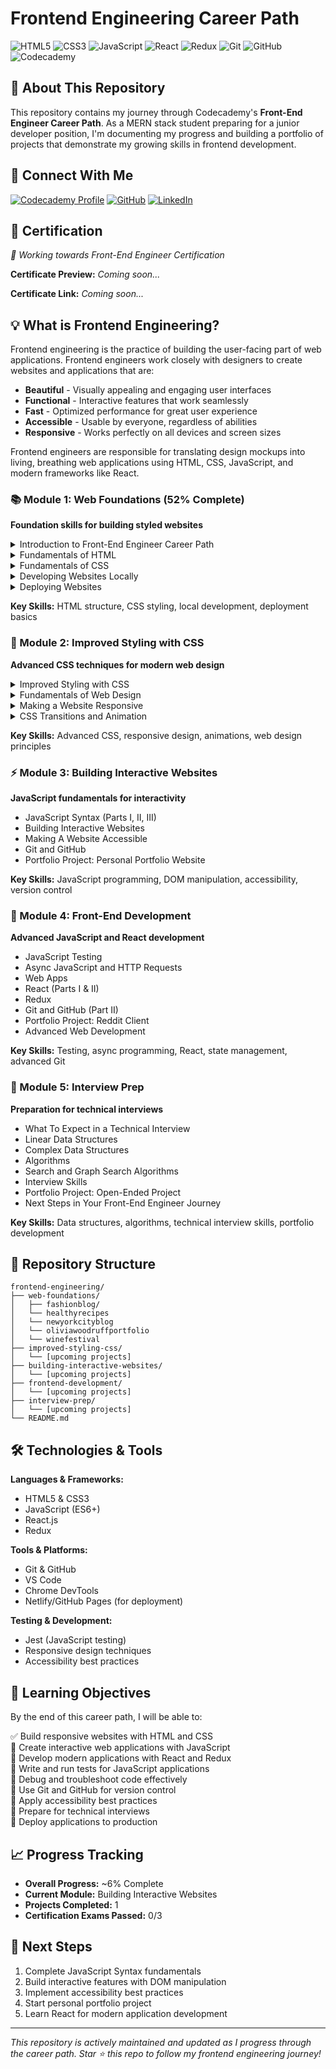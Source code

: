 # Frontend Engineering Career Path

![HTML5](https://img.shields.io/badge/html5-%23E34F26.svg?style=for-the-badge&logo=html5&logoColor=white)
![CSS3](https://img.shields.io/badge/css3-%231572B6.svg?style=for-the-badge&logo=css3&logoColor=white)
![JavaScript](https://img.shields.io/badge/javascript-%23323330.svg?style=for-the-badge&logo=javascript&logoColor=%23F7DF1E)
![React](https://img.shields.io/badge/react-%2320232a.svg?style=for-the-badge&logo=react&logoColor=%2361DAFB)
![Redux](https://img.shields.io/badge/redux-%23593d88.svg?style=for-the-badge&logo=redux&logoColor=white)
![Git](https://img.shields.io/badge/git-%23F05033.svg?style=for-the-badge&logo=git&logoColor=white)
![GitHub](https://img.shields.io/badge/github-%23121011.svg?style=for-the-badge&logo=github&logoColor=white)
![Codecademy](https://img.shields.io/badge/Codecademy-FFF0E5?style=for-the-badge&logo=codecademy&logoColor=1F243A)

## 🚀 About This Repository

This repository contains my journey through Codecademy's **Front-End Engineer Career Path**. As a MERN stack student preparing for a junior developer position, I'm documenting my progress and building a portfolio of projects that demonstrate my growing skills in frontend development.

## 🔗 Connect With Me

[![Codecademy Profile](https://img.shields.io/badge/Codecademy-Profile-1F243A?style=for-the-badge&logo=codecademy)](https://www.codecademy.com/profiles/JoEduDev)
[![GitHub](https://img.shields.io/badge/GitHub-Repository-181717?style=for-the-badge&logo=github)](https://github.com/joedudev/frontend-engineering)
[![LinkedIn](https://img.shields.io/badge/LinkedIn-Profile-0077B5?style=for-the-badge&logo=linkedin)](https://www.linkedin.com/in/joedudev/)

## 📜 Certification

<!-- Certification will be added here upon completion -->

_🎯 Working towards Front-End Engineer Certification_

**Certificate Preview:** _Coming soon..._

**Certificate Link:** _Coming soon..._

## 💡 What is Frontend Engineering?

Frontend engineering is the practice of building the user-facing part of web applications. Frontend engineers work closely with designers to create websites and applications that are:

- **Beautiful** - Visually appealing and engaging user interfaces
- **Functional** - Interactive features that work seamlessly
- **Fast** - Optimized performance for great user experience
- **Accessible** - Usable by everyone, regardless of abilities
- **Responsive** - Works perfectly on all devices and screen sizes

Frontend engineers are responsible for translating design mockups into living, breathing web applications using HTML, CSS, JavaScript, and modern frameworks like React.

### 📚 Module 1: Web Foundations (52% Complete)

**Foundation skills for building styled websites**

<details>
<summary>Introduction to Front-End Engineer Career Path</summary>
<br>
</details>

<details>
<summary>Fundamentals of HTML</summary>
<br>

- [🧩 Project: Fashion Blog](https://github.com/joedudev/frontend-engineering/tree/main/web-foundations/fashionblog)
- [🧩 Project: Wine Festival](https://github.com/joedudev/frontend-engineering/tree/main/web-foundations/winefestival)
- [🧩 Project: New York Blog](https://github.com/joedudev/frontend-engineering/tree/main/web-foundations/newtorkcityblog)

</details>

<details>
<summary>Fundamentals of CSS</summary>
<br>

- [🧩 Project: Healthy Receipes](https://github.com/joedudev/frontend-engineering/tree/main/web-foundations/healthyrecipes)
- [🧩 Project: Olivias Woodruff Portfolio](https://github.com/joedudev/frontend-engineering/tree/main/web-foundations/oliviawoodruffportfolio)
- [🧩 Project: Davie's Burguers](https://github.com/joedudev/frontend-engineering/tree/main/web-foundations/DaviesBurgers)
- [🧩 Project: Broadway](https://github.com/joedudev/frontend-engineering/tree/main/web-foundations/broadway)

</details>

<details>
<summary>Developing Websites Locally</summary>
<br>

- [🧩 Project: Britty](https://github.com/joedudev/frontend-engineering/tree/main/web-foundations/vscodelearning)
- [🧩 Project: Dasmoto's Arts & Crafts](https://github.com/joedudev/frontend-engineering/tree/main/web-foundations/DasmotosArtsCrafts)

</details>

<details>
<summary>Deploying Websites</summary>
<br>

</details>

**Key Skills:** HTML structure, CSS styling, local development, deployment basics

### 🎨 Module 2: Improved Styling with CSS

**Advanced CSS techniques for modern web design**

<details>
<summary>Improved Styling with CSS</summary>
<br>

- [🧩 Project: Typography](https://github.com/joedudev/frontend-engineering/tree/main/improved-sytling-with-css/typography)

</details>

<details>
<summary>Fundamentals of Web Design</summary>
<br>

</details>

<details>
<summary>Making a Website Responsive</summary>
<br>

</details>

<details>
<summary>CSS Transitions and Animation</summary>
<br>

</details>

**Key Skills:** Advanced CSS, responsive design, animations, web design principles

### ⚡ Module 3: Building Interactive Websites

**JavaScript fundamentals for interactivity**

- JavaScript Syntax (Parts I, II, III)
- Building Interactive Websites
- Making A Website Accessible
- Git and GitHub
- Portfolio Project: Personal Portfolio Website

**Key Skills:** JavaScript programming, DOM manipulation, accessibility, version control

### 🔧 Module 4: Front-End Development

**Advanced JavaScript and React development**

- JavaScript Testing
- Async JavaScript and HTTP Requests
- Web Apps
- React (Parts I & II)
- Redux
- Git and GitHub (Part II)
- Portfolio Project: Reddit Client
- Advanced Web Development

**Key Skills:** Testing, async programming, React, state management, advanced Git

### 🎯 Module 5: Interview Prep

**Preparation for technical interviews**

- What To Expect in a Technical Interview
- Linear Data Structures
- Complex Data Structures
- Algorithms
- Search and Graph Search Algorithms
- Interview Skills
- Portfolio Project: Open-Ended Project
- Next Steps in Your Front-End Engineer Journey

**Key Skills:** Data structures, algorithms, technical interview skills, portfolio development

## 📁 Repository Structure

```
frontend-engineering/
├── web-foundations/
│   ├── fashionblog/
│   └── healthyrecipes
│   └── newyorkcityblog
│   └── oliviawoodruffportfolio
│   └── winefestival
├── improved-styling-css/
│   └── [upcoming projects]
├── building-interactive-websites/
│   └── [upcoming projects]
├── frontend-development/
│   └── [upcoming projects]
├── interview-prep/
│   └── [upcoming projects]
└── README.md
```

## 🛠️ Technologies & Tools

**Languages & Frameworks:**

- HTML5 & CSS3
- JavaScript (ES6+)
- React.js
- Redux

**Tools & Platforms:**

- Git & GitHub
- VS Code
- Chrome DevTools
- Netlify/GitHub Pages (for deployment)

**Testing & Development:**

- Jest (JavaScript testing)
- Responsive design techniques
- Accessibility best practices

## 🎯 Learning Objectives

By the end of this career path, I will be able to:

✅ Build responsive websites with HTML and CSS  
🔄 Create interactive web applications with JavaScript  
🔄 Develop modern applications with React and Redux  
🔄 Write and run tests for JavaScript applications  
🔄 Debug and troubleshoot code effectively  
🔄 Use Git and GitHub for version control  
🔄 Apply accessibility best practices  
🔄 Prepare for technical interviews  
🔄 Deploy applications to production

## 📈 Progress Tracking

- **Overall Progress:** ~6% Complete
- **Current Module:** Building Interactive Websites
- **Projects Completed:** 1
- **Certification Exams Passed:** 0/3

## 🎯 Next Steps

1. Complete JavaScript Syntax fundamentals
2. Build interactive features with DOM manipulation
3. Implement accessibility best practices
4. Start personal portfolio project
5. Learn React for modern application development

---

_This repository is actively maintained and updated as I progress through the career path. Star ⭐ this repo to follow my frontend engineering journey!_
